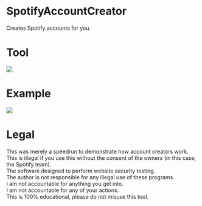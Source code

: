 # SpotifyAccountCreator
 Creates Spotify accounts for you.

# Tool
![](https://i.ibb.co/G0BFypG/example2.png)

# Example
![](https://i.ibb.co/pnNBzxb/example.png)

  
# Legal
 This was merely a speedrun to demonstrate how account creators work.<br/>
 This is illegal if you use this without the consent of the owners (in this case, the Spotify team).<br/>
 The software designed to perform website security testing.<br/>
 The author is not responsible for any illegal use of these programs.<br/>
 I am not accountable for anything you get into.<br/>
 I am not accountable for any of your actions.<br/>
 This is 100% educational, please do not misuse this tool.
 
